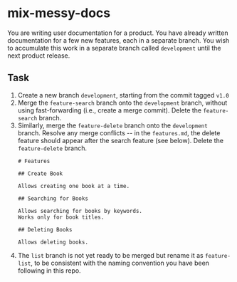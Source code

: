 # mix-messy-docs

You are writing user documentation for a product. You have already written documentation for a few new features, each in a separate branch. You wish to accumulate this work in a separate branch called `development` until the next product release.

## Task

1. Create a new branch `development`, starting from the commit tagged `v1.0`
2. Merge the `feature-search` branch onto the `development` branch, without using fast-forwarding (i.e., create a merge commit). Delete the `feature-search` branch.
3. Similarly, merge the `feature-delete` branch onto the `development` branch. Resolve any merge conflicts -- in the `features.md`, the delete feature should appear after the search feature (see below). Delete the `feature-delete` branch.
   ```
   # Features

   ## Create Book

   Allows creating one book at a time.

   ## Searching for Books

   Allows searching for books by keywords.
   Works only for book titles.

   ## Deleting Books

   Allows deleting books.
   ```
5. The `list` branch is not yet ready to be merged but rename it as `feature-list`, to be consistent with the naming convention you have been following in this repo.

